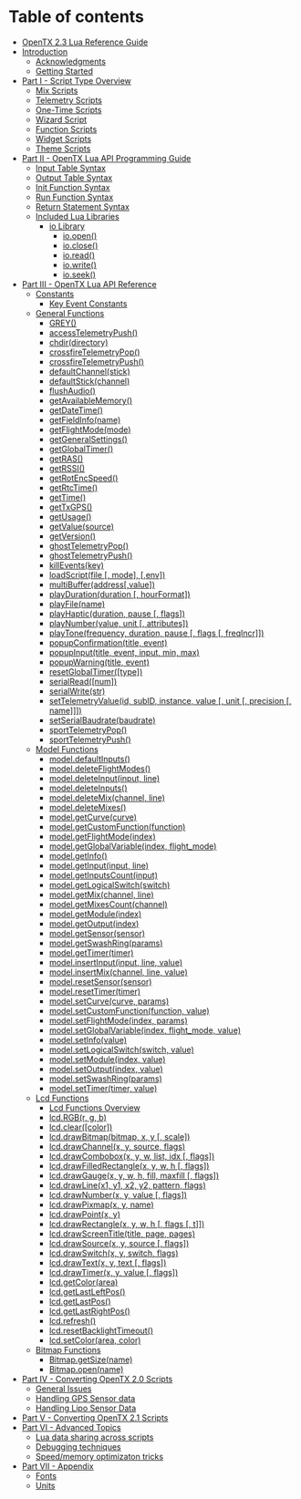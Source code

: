 # Table of contents

* [OpenTX 2.3 Lua Reference Guide](README.md)
* [Introduction](introduction/README.md)
  * [Acknowledgments](introduction/acknowledgments.md)
  * [Getting Started](introduction/getting_started.md)
* [Part I - Script Type Overview](part_i_-_script_type_overview/README.md)
  * [Mix Scripts](part_i_-_script_type_overview/mix.md)
  * [Telemetry Scripts](part_i_-_script_type_overview/telemetry.md)
  * [One-Time Scripts](part_i_-_script_type_overview/one-time_scripts.md)
  * [Wizard Script](part_i_-_script_type_overview/wizard.md)
  * [Function Scripts](part_i_-_script_type_overview/function_scripts.md)
  * [Widget Scripts](part_i_-_script_type_overview/widget_scripts.md)
  * [Theme Scripts](part_i_-_script_type_overview/theme_scripts.md)
* [Part II - OpenTX Lua API Programming Guide](part_ii_-_opentx_lua_api_programming_guide/README.md)
  * [Input Table Syntax](part_ii_-_opentx_lua_api_programming_guide/input_table_syntax.md)
  * [Output Table Syntax](part_ii_-_opentx_lua_api_programming_guide/output_table_syntax.md)
  * [Init Function Syntax](part_ii_-_opentx_lua_api_programming_guide/init_function_syntax.md)
  * [Run Function Syntax](part_ii_-_opentx_lua_api_programming_guide/run_function_syntax.md)
  * [Return Statement Syntax](part_ii_-_opentx_lua_api_programming_guide/return_statement_syntax.md)
  * [Included Lua Libraries](part_ii_-_opentx_lua_api_programming_guide/included_lua_libraries/README.md)
    * [io Library](part_ii_-_opentx_lua_api_programming_guide/included_lua_libraries/io-library/README.md)
      * [io.open\(\)](part_ii_-_opentx_lua_api_programming_guide/included_lua_libraries/io-library/io.open.md)
      * [io.close\(\)](part_ii_-_opentx_lua_api_programming_guide/included_lua_libraries/io-library/io.close.md)
      * [io.read\(\)](part_ii_-_opentx_lua_api_programming_guide/included_lua_libraries/io-library/io.read.md)
      * [io.write\(\)](part_ii_-_opentx_lua_api_programming_guide/included_lua_libraries/io-library/io.write.md)
      * [io.seek\(\)](part_ii_-_opentx_lua_api_programming_guide/included_lua_libraries/io-library/io.seek.md)
* [Part III - OpenTX Lua API Reference](part_iii_-_opentx_lua_api_reference/README.md)
  * [Constants](part_iii_-_opentx_lua_api_reference/constants/README.md)
    * [Key Event Constants](part_iii_-_opentx_lua_api_reference/constants/key_events.md)
  * [General Functions](part_iii_-_opentx_lua_api_reference/general-functions-less-than-greater-than-luadoc-begin-general/README.md)
    * [GREY\(\)](part_iii_-_opentx_lua_api_reference/general-functions-less-than-greater-than-luadoc-begin-general/grey.md)
    * [accessTelemetryPush\(\)](part_iii_-_opentx_lua_api_reference/general-functions-less-than-greater-than-luadoc-begin-general/accesstelemetrypush.md)
    * [chdir\(directory\)](part_iii_-_opentx_lua_api_reference/general-functions-less-than-greater-than-luadoc-begin-general/chdir.md)
    * [crossfireTelemetryPop\(\)](part_iii_-_opentx_lua_api_reference/general-functions-less-than-greater-than-luadoc-begin-general/crossfiretelemetrypop.md)
    * [crossfireTelemetryPush\(\)](part_iii_-_opentx_lua_api_reference/general-functions-less-than-greater-than-luadoc-begin-general/crossfiretelemetrypush.md)
    * [defaultChannel\(stick\)](part_iii_-_opentx_lua_api_reference/general-functions-less-than-greater-than-luadoc-begin-general/defaultchannel.md)
    * [defaultStick\(channel\)](part_iii_-_opentx_lua_api_reference/general-functions-less-than-greater-than-luadoc-begin-general/defaultstick.md)
    * [flushAudio\(\)](part_iii_-_opentx_lua_api_reference/general-functions-less-than-greater-than-luadoc-begin-general/flushaudio.md)
    * [getAvailableMemory\(\)](part_iii_-_opentx_lua_api_reference/general-functions-less-than-greater-than-luadoc-begin-general/getavailablememory.md)
    * [getDateTime\(\)](part_iii_-_opentx_lua_api_reference/general-functions-less-than-greater-than-luadoc-begin-general/getdatetime.md)
    * [getFieldInfo\(name\)](part_iii_-_opentx_lua_api_reference/general-functions-less-than-greater-than-luadoc-begin-general/getfieldinfo.md)
    * [getFlightMode\(mode\)](part_iii_-_opentx_lua_api_reference/general-functions-less-than-greater-than-luadoc-begin-general/getflightmode.md)
    * [getGeneralSettings\(\)](part_iii_-_opentx_lua_api_reference/general-functions-less-than-greater-than-luadoc-begin-general/getgeneralsettings.md)
    * [getGlobalTimer\(\)](part_iii_-_opentx_lua_api_reference/general-functions-less-than-greater-than-luadoc-begin-general/getglobaltimer.md)
    * [getRAS\(\)](part_iii_-_opentx_lua_api_reference/general-functions-less-than-greater-than-luadoc-begin-general/getras.md)
    * [getRSSI\(\)](part_iii_-_opentx_lua_api_reference/general-functions-less-than-greater-than-luadoc-begin-general/getrssi.md)
    * [getRotEncSpeed\(\)](part_iii_-_opentx_lua_api_reference/general-functions-less-than-greater-than-luadoc-begin-general/getrotencspeed.md)
    * [getRtcTime\(\)](part_iii_-_opentx_lua_api_reference/general-functions-less-than-greater-than-luadoc-begin-general/getrtctime.md)
    * [getTime\(\)](part_iii_-_opentx_lua_api_reference/general-functions-less-than-greater-than-luadoc-begin-general/gettime.md)
    * [getTxGPS\(\)](part_iii_-_opentx_lua_api_reference/general-functions-less-than-greater-than-luadoc-begin-general/gettxgps.md)
    * [getUsage\(\)](part_iii_-_opentx_lua_api_reference/general-functions-less-than-greater-than-luadoc-begin-general/getusage.md)
    * [getValue\(source\)](part_iii_-_opentx_lua_api_reference/general-functions-less-than-greater-than-luadoc-begin-general/getvalue.md)
    * [getVersion\(\)](part_iii_-_opentx_lua_api_reference/general-functions-less-than-greater-than-luadoc-begin-general/getversion.md)
    * [ghostTelemetryPop\(\)](part_iii_-_opentx_lua_api_reference/general-functions-less-than-greater-than-luadoc-begin-general/ghosttelemetrypop.md)
    * [ghostTelemetryPush\(\)](part_iii_-_opentx_lua_api_reference/general-functions-less-than-greater-than-luadoc-begin-general/ghosttelemetrypush.md)
    * [killEvents\(key\)](part_iii_-_opentx_lua_api_reference/general-functions-less-than-greater-than-luadoc-begin-general/killevents.md)
    * [loadScript\(file \[, mode\], \[,env\]\)](part_iii_-_opentx_lua_api_reference/general-functions-less-than-greater-than-luadoc-begin-general/loadscript.md)
    * [multiBuffer\(address\[,value\]\)](part_iii_-_opentx_lua_api_reference/general-functions-less-than-greater-than-luadoc-begin-general/multibuffer.md)
    * [playDuration\(duration \[, hourFormat\]\)](part_iii_-_opentx_lua_api_reference/general-functions-less-than-greater-than-luadoc-begin-general/playduration.md)
    * [playFile\(name\)](part_iii_-_opentx_lua_api_reference/general-functions-less-than-greater-than-luadoc-begin-general/playfile.md)
    * [playHaptic\(duration, pause \[, flags\]\)](part_iii_-_opentx_lua_api_reference/general-functions-less-than-greater-than-luadoc-begin-general/playhaptic.md)
    * [playNumber\(value, unit \[, attributes\]\)](part_iii_-_opentx_lua_api_reference/general-functions-less-than-greater-than-luadoc-begin-general/playnumber.md)
    * [playTone\(frequency, duration, pause \[, flags \[, freqIncr\]\]\)](part_iii_-_opentx_lua_api_reference/general-functions-less-than-greater-than-luadoc-begin-general/playtone.md)
    * [popupConfirmation\(title, event)](part_iii_-_opentx_lua_api_reference/general-functions-less-than-greater-than-luadoc-begin-general/popupconfirmation.md)
    * [popupInput\(title, event, input, min, max\)](part_iii_-_opentx_lua_api_reference/general-functions-less-than-greater-than-luadoc-begin-general/popupinput.md)
    * [popupWarning\(title, event\)](part_iii_-_opentx_lua_api_reference/general-functions-less-than-greater-than-luadoc-begin-general/popupwarning.md)
    * [resetGlobalTimer\(\[type\]\)](part_iii_-_opentx_lua_api_reference/general-functions-less-than-greater-than-luadoc-begin-general/resetglobaltimer.md)
    * [serialRead\(\[num\]\)](part_iii_-_opentx_lua_api_reference/general-functions-less-than-greater-than-luadoc-begin-general/serialread.md)
    * [serialWrite\(str\)](part_iii_-_opentx_lua_api_reference/general-functions-less-than-greater-than-luadoc-begin-general/serialwrite.md)
    * [setTelemetryValue\(id, subID, instance, value \[, unit \[, precision \[, name\]\]\]\)](part_iii_-_opentx_lua_api_reference/general-functions-less-than-greater-than-luadoc-begin-general/settelemetryvalue.md)
    * [setSerialBaudrate\(baudrate\)](part_iii_-_opentx_lua_api_reference/general-functions-less-than-greater-than-luadoc-begin-general/setserialbaurate.md)
    * [sportTelemetryPop\(\)](part_iii_-_opentx_lua_api_reference/general-functions-less-than-greater-than-luadoc-begin-general/sporttelemetrypop.md)
    * [sportTelemetryPush\(\)](part_iii_-_opentx_lua_api_reference/general-functions-less-than-greater-than-luadoc-begin-general/sporttelemetrypush.md)
  * [Model Functions](part_iii_-_opentx_lua_api_reference/model-functions-less-than-greater-than-luadoc-begin-model/README.md)
    * [model.defaultInputs\(\)](part_iii_-_opentx_lua_api_reference/model-functions-less-than-greater-than-luadoc-begin-model/defaultinputs.md)
    * [model.deleteFlightModes\(\)](part_iii_-_opentx_lua_api_reference/model-functions-less-than-greater-than-luadoc-begin-model/deleteflightmodes.md)
    * [model.deleteInput\(input, line\)](part_iii_-_opentx_lua_api_reference/model-functions-less-than-greater-than-luadoc-begin-model/deleteinput.md)
    * [model.deleteInputs\(\)](part_iii_-_opentx_lua_api_reference/model-functions-less-than-greater-than-luadoc-begin-model/deleteinputs.md)
    * [model.deleteMix\(channel, line\)](part_iii_-_opentx_lua_api_reference/model-functions-less-than-greater-than-luadoc-begin-model/deletemix.md)
    * [model.deleteMixes\(\)](part_iii_-_opentx_lua_api_reference/model-functions-less-than-greater-than-luadoc-begin-model/deletemixes.md)
    * [model.getCurve\(curve\)](part_iii_-_opentx_lua_api_reference/model-functions-less-than-greater-than-luadoc-begin-model/getcurve.md)
    * [model.getCustomFunction\(function\)](part_iii_-_opentx_lua_api_reference/model-functions-less-than-greater-than-luadoc-begin-model/getcustomfunction.md)
    * [model.getFlightMode\(index\)](part_iii_-_opentx_lua_api_reference/model-functions-less-than-greater-than-luadoc-begin-model/getflightmode.md)
    * [model.getGlobalVariable\(index, flight\_mode\)](part_iii_-_opentx_lua_api_reference/model-functions-less-than-greater-than-luadoc-begin-model/getglobalvariable.md)
    * [model.getInfo\(\)](part_iii_-_opentx_lua_api_reference/model-functions-less-than-greater-than-luadoc-begin-model/getinfo.md)
    * [model.getInput\(input, line\)](part_iii_-_opentx_lua_api_reference/model-functions-less-than-greater-than-luadoc-begin-model/getinput.md)
    * [model.getInputsCount\(input\)](part_iii_-_opentx_lua_api_reference/model-functions-less-than-greater-than-luadoc-begin-model/getinputscount.md)
    * [model.getLogicalSwitch\(switch\)](part_iii_-_opentx_lua_api_reference/model-functions-less-than-greater-than-luadoc-begin-model/getlogicalswitch.md)
    * [model.getMix\(channel, line\)](part_iii_-_opentx_lua_api_reference/model-functions-less-than-greater-than-luadoc-begin-model/getmix.md)
    * [model.getMixesCount\(channel\)](part_iii_-_opentx_lua_api_reference/model-functions-less-than-greater-than-luadoc-begin-model/getmixescount.md)
    * [model.getModule\(index\)](part_iii_-_opentx_lua_api_reference/model-functions-less-than-greater-than-luadoc-begin-model/getmodule.md)
    * [model.getOutput\(index\)](part_iii_-_opentx_lua_api_reference/model-functions-less-than-greater-than-luadoc-begin-model/getoutput.md)
    * [model.getSensor\(sensor\)](part_iii_-_opentx_lua_api_reference/model-functions-less-than-greater-than-luadoc-begin-model/getsensor.md)
    * [model.getSwashRing\(params\)](part_iii_-_opentx_lua_api_reference/model-functions-less-than-greater-than-luadoc-begin-model/getswashring.md)
    * [model.getTimer\(timer\)](part_iii_-_opentx_lua_api_reference/model-functions-less-than-greater-than-luadoc-begin-model/gettimer.md)
    * [model.insertInput\(input, line, value\)](part_iii_-_opentx_lua_api_reference/model-functions-less-than-greater-than-luadoc-begin-model/insertinput.md)
    * [model.insertMix\(channel, line, value\)](part_iii_-_opentx_lua_api_reference/model-functions-less-than-greater-than-luadoc-begin-model/insertmix.md)
    * [model.resetSensor\(sensor\)](part_iii_-_opentx_lua_api_reference/model-functions-less-than-greater-than-luadoc-begin-model/resetsensor.md)
    * [model.resetTimer\(timer\)](part_iii_-_opentx_lua_api_reference/model-functions-less-than-greater-than-luadoc-begin-model/resettimer.md)
    * [model.setCurve\(curve, params\)](part_iii_-_opentx_lua_api_reference/model-functions-less-than-greater-than-luadoc-begin-model/setcurve.md)
    * [model.setCustomFunction\(function, value\)](part_iii_-_opentx_lua_api_reference/model-functions-less-than-greater-than-luadoc-begin-model/setcustomfunction.md)
    * [model.setFlightMode\(index, params\)](part_iii_-_opentx_lua_api_reference/model-functions-less-than-greater-than-luadoc-begin-model/setflightmode.md)
    * [model.setGlobalVariable\(index, flight\_mode, value\)](part_iii_-_opentx_lua_api_reference/model-functions-less-than-greater-than-luadoc-begin-model/setglobalvariable.md)
    * [model.setInfo\(value\)](part_iii_-_opentx_lua_api_reference/model-functions-less-than-greater-than-luadoc-begin-model/setinfo.md)
    * [model.setLogicalSwitch\(switch, value\)](part_iii_-_opentx_lua_api_reference/model-functions-less-than-greater-than-luadoc-begin-model/setlogicalswitch.md)
    * [model.setModule\(index, value\)](part_iii_-_opentx_lua_api_reference/model-functions-less-than-greater-than-luadoc-begin-model/setmodule.md)
    * [model.setOutput\(index, value\)](part_iii_-_opentx_lua_api_reference/model-functions-less-than-greater-than-luadoc-begin-model/setoutput.md)
    * [model.setSwashRing\(params\)](part_iii_-_opentx_lua_api_reference/model-functions-less-than-greater-than-luadoc-begin-model/setswashring.md)
    * [model.setTimer\(timer, value\)](part_iii_-_opentx_lua_api_reference/model-functions-less-than-greater-than-luadoc-begin-model/settimer.md)
  * [Lcd Functions](part_iii_-_opentx_lua_api_reference/lcd-functions-less-than-greater-than-luadoc-begin-lcd/README.md)
    * [Lcd Functions Overview](part_iii_-_opentx_lua_api_reference/lcd-functions-less-than-greater-than-luadoc-begin-lcd/lcd_functions-overview.md)
    * [lcd.RGB\(r, g, b\)](part_iii_-_opentx_lua_api_reference/lcd-functions-less-than-greater-than-luadoc-begin-lcd/rgb.md)
    * [lcd.clear\(\[color\]\)](part_iii_-_opentx_lua_api_reference/lcd-functions-less-than-greater-than-luadoc-begin-lcd/clear.md)
    * [lcd.drawBitmap\(bitmap, x, y \[, scale\]\)](part_iii_-_opentx_lua_api_reference/lcd-functions-less-than-greater-than-luadoc-begin-lcd/drawbitmap.md)
    * [lcd.drawChannel\(x, y, source, flags\)](part_iii_-_opentx_lua_api_reference/lcd-functions-less-than-greater-than-luadoc-begin-lcd/drawchannel.md)
    * [lcd.drawCombobox\(x, y, w, list, idx \[, flags\]\)](part_iii_-_opentx_lua_api_reference/lcd-functions-less-than-greater-than-luadoc-begin-lcd/drawcombobox.md)
    * [lcd.drawFilledRectangle\(x, y, w, h \[, flags\]\)](part_iii_-_opentx_lua_api_reference/lcd-functions-less-than-greater-than-luadoc-begin-lcd/drawfilledrectangle.md)
    * [lcd.drawGauge\(x, y, w, h, fill, maxfill \[, flags\]\)](part_iii_-_opentx_lua_api_reference/lcd-functions-less-than-greater-than-luadoc-begin-lcd/drawgauge.md)
    * [lcd.drawLine\(x1, y1, x2, y2, pattern, flags\)](part_iii_-_opentx_lua_api_reference/lcd-functions-less-than-greater-than-luadoc-begin-lcd/drawline.md)
    * [lcd.drawNumber\(x, y, value \[, flags\]\)](part_iii_-_opentx_lua_api_reference/lcd-functions-less-than-greater-than-luadoc-begin-lcd/drawnumber.md)
    * [lcd.drawPixmap\(x, y, name\)](part_iii_-_opentx_lua_api_reference/lcd-functions-less-than-greater-than-luadoc-begin-lcd/drawpixmap.md)
    * [lcd.drawPoint\(x, y\)](part_iii_-_opentx_lua_api_reference/lcd-functions-less-than-greater-than-luadoc-begin-lcd/drawpoint.md)
    * [lcd.drawRectangle\(x, y, w, h \[, flags \[, t\]\]\)](part_iii_-_opentx_lua_api_reference/lcd-functions-less-than-greater-than-luadoc-begin-lcd/drawrectangle.md)
    * [lcd.drawScreenTitle\(title, page, pages\)](part_iii_-_opentx_lua_api_reference/lcd-functions-less-than-greater-than-luadoc-begin-lcd/drawscreentitle.md)
    * [lcd.drawSource\(x, y, source \[, flags\]\)](part_iii_-_opentx_lua_api_reference/lcd-functions-less-than-greater-than-luadoc-begin-lcd/drawsource.md)
    * [lcd.drawSwitch\(x, y, switch, flags\)](part_iii_-_opentx_lua_api_reference/lcd-functions-less-than-greater-than-luadoc-begin-lcd/drawswitch.md)
    * [lcd.drawText\(x, y, text \[, flags\]\)](part_iii_-_opentx_lua_api_reference/lcd-functions-less-than-greater-than-luadoc-begin-lcd/drawtext.md)
    * [lcd.drawTimer\(x, y, value \[, flags\]\)](part_iii_-_opentx_lua_api_reference/lcd-functions-less-than-greater-than-luadoc-begin-lcd/drawtimer.md)
    * [lcd.getColor\(area\)](part_iii_-_opentx_lua_api_reference/lcd-functions-less-than-greater-than-luadoc-begin-lcd/getcolor.md)
    * [lcd.getLastLeftPos\(\)](part_iii_-_opentx_lua_api_reference/lcd-functions-less-than-greater-than-luadoc-begin-lcd/getlastleftpos.md)
    * [lcd.getLastPos\(\)](part_iii_-_opentx_lua_api_reference/lcd-functions-less-than-greater-than-luadoc-begin-lcd/getlastpos.md)
    * [lcd.getLastRightPos\(\)](part_iii_-_opentx_lua_api_reference/lcd-functions-less-than-greater-than-luadoc-begin-lcd/getlastrightpos.md)
    * [lcd.refresh\(\)](part_iii_-_opentx_lua_api_reference/lcd-functions-less-than-greater-than-luadoc-begin-lcd/refresh.md)
    * [lcd.resetBacklightTimeout\(\)](part_iii_-_opentx_lua_api_reference/lcd-functions-less-than-greater-than-luadoc-begin-lcd/resetbacklighttimeout.md)
    * [lcd.setColor\(area, color\)](part_iii_-_opentx_lua_api_reference/lcd-functions-less-than-greater-than-luadoc-begin-lcd/setcolor.md)
  * [Bitmap Functions](part_iii_-_opentx_lua_api_reference/bitmap-functions-less-than-greater-than-luadoc-begin-bitmap/README.md)
    * [Bitmap.getSize\(name\)](part_iii_-_opentx_lua_api_reference/bitmap-functions-less-than-greater-than-luadoc-begin-bitmap/getsize.md)
    * [Bitmap.open\(name\)](part_iii_-_opentx_lua_api_reference/bitmap-functions-less-than-greater-than-luadoc-begin-bitmap/open.md)
* [Part IV - Converting OpenTX 2.0 Scripts](part_iv_-_converting_opentx_20_scripts/README.md)
  * [General Issues](part_iv_-_converting_opentx_20_scripts/known_issues.md)
  * [Handling GPS Sensor data](part_iv_-_converting_opentx_20_scripts/handling_gps_sensor_data.md)
  * [Handling Lipo Sensor Data](part_iv_-_converting_opentx_20_scripts/handling_lipo_sensor_data.md)
* [Part V - Converting OpenTX 2.1 Scripts](part_v_-_converting_opentx_21_scripts.md)
* [Part VI - Advanced Topics](part_vi_-_advanced_topics/README.md)
  * [Lua data sharing across scripts](part_vi_-_advanced_topics/lua_data_sharing_across_scripts.md)
  * [Debugging techniques](part_vi_-_advanced_topics/debugging_techniques.md)
  * [Speed/memory optimizaton tricks](part_vi_-_advanced_topics/optimization_tricks.md)
* [Part VII - Appendix](part_vii_-_appendix/README.md)
  * [Fonts](part_vii_-_appendix/fonts.md)
  * [Units](part_vii_-_appendix/units.md)

